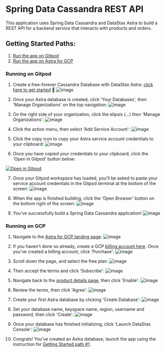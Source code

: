 # Spring Data Cassandra REST API

This application uses Spring Data Cassandra and DataStax Astra to build a REST API for a backend service that interacts with products and orders.

## Getting Started Paths:
1. [Run the app on Gitpod](#running-on-gitpod)
2. [Run the app on Astra for GCP](#running-on-gcp)

### Running on Gitpod

1. Create a free-forever Cassandra Database with DataStax Astra: [click here to get started](https://astra.datastax.com/register?utm_source=github&utm_medium=referral&utm_campaign=spring-data-starter) 🚀
![image](https://user-images.githubusercontent.com/3254549/90944037-75aa8180-e3d1-11ea-9b17-91929d55bc07.png)

   
2. Once your Astra database is created, click 'Your Databases', then 'Manage Organizations' on the top navigation: 
![image](https://user-images.githubusercontent.com/3254549/90944069-9f63a880-e3d1-11ea-834a-968ffe69e37b.png)
  
  
3. On the right side of your organization, click the elipsis (...) then 'Manage Organizations': 
![image](https://user-images.githubusercontent.com/3254549/90944096-c02bfe00-e3d1-11ea-9513-b3362cdfd77a.png)

4. Click the action menu, then select 'Add Service Account':
![image](https://user-images.githubusercontent.com/3254549/90944155-05503000-e3d2-11ea-9d2a-8c376b027358.png)

5. Click the copy icon to copy your Astra service account credentials to your clipboard:
![image](https://user-images.githubusercontent.com/3254549/90944221-3c264600-e3d2-11ea-9d04-46915f1c3731.png)

6. Once you have copied your credentials to your clipboard, click the 'Open in Gitpod' button below:

[![Open in Gitpod](https://gitpod.io/button/open-in-gitpod.svg)](https://dtsx.io/2QjoULs)
   
7. Once your Gitpod workspace has loaded, you'll be asked to paste your service account credentials in the Gitpod terminal at the bottom of the screen:
![image](https://user-images.githubusercontent.com/3254549/90944321-e900c300-e3d2-11ea-9624-dae5f81b6a0a.png)

8. When the app is finished building, click the 'Open Browser' button on the bottom right of the screen:
![image](https://user-images.githubusercontent.com/3254549/90944371-249b8d00-e3d3-11ea-8305-b7d4fad9742c.png)

9. You've successfully build a Spring Data Cassandra application!
![image](https://user-images.githubusercontent.com/3254549/90944387-439a1f00-e3d3-11ea-9df4-e8a5580c62cd.png)

### Running on GCP

1. Navigate to the [Astra for GCP landing page](https://console.cloud.google.com/marketplace/product/endpoints/prod.cloud.datastax.com):
![image](https://user-images.githubusercontent.com/3254549/91092366-c1953a80-e60c-11ea-9228-e7fcf204303f.png)

2. If you haven't done so already, create a GCP [billing account here](https://console.cloud.google.com/billing/linkedaccount). Once you've created a billing account, click 'Purchase':
![image](https://user-images.githubusercontent.com/3254549/91092716-4a13db00-e60d-11ea-8f7c-b82eef3120ce.png)

3. Scroll down the page, and select the free plan:
![image](https://user-images.githubusercontent.com/3254549/91092831-73346b80-e60d-11ea-9abd-e2840312582d.png)

4. Then accept the terms and click 'Subscribe':
![image](https://user-images.githubusercontent.com/3254549/91092903-8810ff00-e60d-11ea-877d-bc11388759e1.png)

5. Navigate back to the [product details page](https://console.cloud.google.com/marketplace/product/endpoints/prod.cloud.datastax.com), then click 'Enable':
![image](https://user-images.githubusercontent.com/3254549/91223854-194ba880-e6d6-11ea-8cf9-3529fc79cbdc.png)

6. Review the terms, then click 'Agree':
![image](https://user-images.githubusercontent.com/3254549/91223956-3b452b00-e6d6-11ea-8206-0a2142df9839.png)

7. Create your first Astra database by clicking 'Create Database':
![image](https://user-images.githubusercontent.com/3254549/91224034-54e67280-e6d6-11ea-961f-73b929717817.png)

8. Set your database name, keyspace name, region, username and password, then click 'Create':
![image](https://user-images.githubusercontent.com/3254549/91224114-77788b80-e6d6-11ea-99f2-c9249a319d6f.png)

9. Once your database has finished initializing, click 'Launch DataStax Console':
![image](https://user-images.githubusercontent.com/3254549/91226614-21a5e280-e6da-11ea-8bfd-bff2d2812bf5.png)

10. Congrats! You've created an Astra database, launch the app using the instruction for [Getting Started path #1](#running-on-gitpod).
